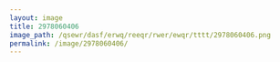 ```yaml
---
layout: image
title: 2978060406
image_path: /qsewr/dasf/erwq/reeqr/rwer/ewqr/tttt/2978060406.png
permalink: /image/2978060406/
---
```


